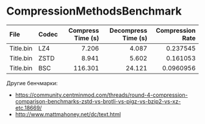 # CompressionMethodsBenchmark

| File                                                                      | Codec   |   Compress Time (s) |   Decompress Time (s) |   Compression Rate |
|:--------------------------------------------------------------------------|:--------|--------------------:|----------------------:|-------------------:|
| Title.bin | LZ4     |               7.206 |                 4.087 |          0.237545  |
| Title.bin | ZSTD    |               8.941 |                 5.602 |          0.161053  |
| Title.bin | BSC     |             116.301 |                24.121 |          0.0960956 |


Другие бенчмарки:
- https://community.centminmod.com/threads/round-4-compression-comparison-benchmarks-zstd-vs-brotli-vs-pigz-vs-bzip2-vs-xz-etc.18669/
- http://www.mattmahoney.net/dc/text.html
